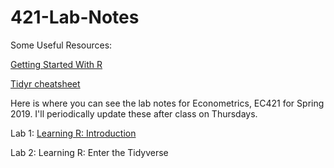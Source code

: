 # 421-Lab-Notes

Some Useful Resources:

[Getting Started With R](https://cran.r-project.org/doc/contrib/Paradis-rdebuts_en.pdf)

[Tidyr cheatsheet](https://github.com/rstudio/cheatsheets/blob/master/data-import.pdf)


Here is where you can see the lab notes for Econometrics, EC421 for Spring 2019. I'll periodically update these after class on Thursdays.

Lab 1: [Learning R: Introduction](https://github.com/CMLennon/421-Lab-Notes/blob/master/Lab1/Lab-1.md)

Lab 2: Learning R: Enter the Tidyverse

